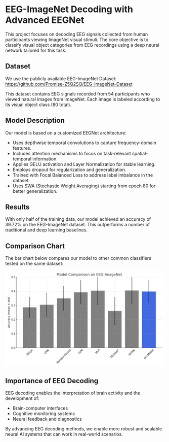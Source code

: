 
# EEG-ImageNet Decoding with Advanced EEGNet

This project focuses on decoding EEG signals collected from human participants viewing ImageNet visual stimuli. The core objective is to classify visual object categories from EEG recordings using a deep neural network tailored for this task.

## Dataset

We use the publicly available EEG-ImageNet Dataset:
https://github.com/Promise-Z5Q2SQ/EEG-ImageNet-Dataset

This dataset contains EEG signals recorded from 54 participants who viewed natural images from ImageNet. Each image is labeled according to its visual object class (80 total).

## Model Description

Our model is based on a customized EEGNet architecture:
- Uses depthwise temporal convolutions to capture frequency-domain features.
- Includes attention mechanisms to focus on task-relevant spatial-temporal information.
- Applies GELU activation and Layer Normalization for stable learning.
- Employs dropout for regularization and generalization.
- Trained with Focal Balanced Loss to address label imbalance in the dataset.
- Uses SWA (Stochastic Weight Averaging) starting from epoch 80 for better generalization.

## Results

With only half of the training data, our model achieved an accuracy of 39.72% on the EEG-ImageNet dataset. This outperforms a number of traditional and deep learning baselines.

## Comparison Chart

The bar chart below compares our model to other common classifiers tested on the same dataset:

![Model Comparison Chart](eeg_model_comparison_chart.png)

## Importance of EEG Decoding

EEG decoding enables the interpretation of brain activity and the development of:
- Brain-computer interfaces
- Cognitive monitoring systems
- Neural feedback and diagnostics

By advancing EEG decoding methods, we enable more robust and scalable neural AI systems that can work in real-world scenarios.


